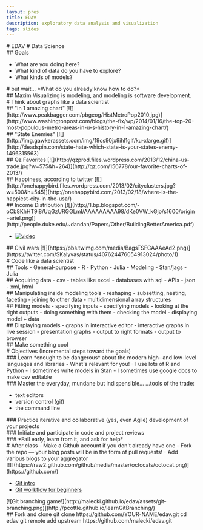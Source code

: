 ```yaml
---
layout: pres
title: EDAV
description: exploratory data analysis and visualization
tags: slides
---
```

<section>
# EDAV #
Data Science
</section>
<section>
## Goals

- What are you doing here?
- What kind of data do you have to explore?
- What kinds of models?

</section>

<section>
# but wait…
*What do you already know how to do?*
</section>

<section>
## Maxim
Visualizing is modeling, and modeling is software development.
</section>

<section>
<section>
# Think about graphs like a data scientist  
</section>
	<section>
## "In 1 amazing chart"
[![](http://www.peakbagger.com/pbgeog/HistMetroPop2010.jpg)](http://www.washingtonpost.com/blogs/the-fix/wp/2014/01/16/the-top-20-most-populous-metro-areas-in-u-s-history-in-1-amazing-chart/)
</section>
	<section>
## "State Enemies"
[![](http://img.gawkerassets.com/img/19cs90jx9ihl1gif/ku-xlarge.gif)](http://deadspin.com/state-hate-which-state-is-your-states-enemy-1496315563)
</section>
	<section>
## Qz Favorites
[![](http://qzprod.files.wordpress.com/2013/12/china-us-trade.jpg?w=575&h=264)](http://qz.com/156778/our-favorite-charts-of-2013/)
</section>
	<section>
## Happiness, according to twitter
[![](http://onehappybird.files.wordpress.com/2013/02/cityclusters.jpg?w=500&h=545)](http://onehappybird.com/2013/02/18/where-is-the-happiest-city-in-the-usa/)
</section>
	<section>
## Income Distribution
[![](http://1.bp.blogspot.com/-oCb8KhHT9i8/UqGzURGGLmI/AAAAAAAAA98/dKe0VW_kGjo/s1600/origin+ariel.png)](http://people.duke.edu/~dandan/Papers/Other/BuildingBetterAmerica.pdf)

- [![video](http://2.bp.blogspot.com/-oYPvNhjUlGQ/UqYozv7b7rI/AAAAAAAAA_g/loRIdlf0tlU/s280/ariely+youtube.png)](http://www.youtube.com/watch?v=QPKKQnijnsM)

</section>
	<section>
## Civil wars
[![](https://pbs.twimg.com/media/BagsTSFCAAAeAd2.png)](https://twitter.com/SKalyvas/status/407624476054913024/photo/1)

</section>
</section> 

<section>
<section>
# Code like a data scientist
</section>
	<section>
## Tools
- General-purpose
  - R
  - Python
  - Julia
- Modeling
  - Stan/jags
  - Julia

</section>
	<section>
## Acquiring data
- csv
- tables like excel
- databases with sql
- APIs
- json
- xml, html

</section>
	<section>
## Manipulating inside modeling tools
- reshaping
- subsetting, nesting, faceting
- joining to other data
- multidimensional array structures

</section>
	<section>
## Fitting models
- specifying inputs
- specifying models
- looking at the right outputs
- doing something with them
- checking the model
- displaying model + data

</section>
	<section>
## Displaying models
- graphs in interactive editor
- interactive graphs in live session
- presentation graphs
- output to right formats
- output to browser

</section>
</section>

<section>
## Make something cool
</section>

<section>
<section>
# Objectives
(Incremental steps toward the goals)
</section>
	<section>
### Learn *enough to be dangerous* about the modern high- and low-level languages and libraries
- What's relevant for you!
- I use lots of R and Python
- I sometimes write models in Stan
- I sometimes use google docs to make csv editable

</section>
	<section>
### Master the everyday, mundane but indispensible…
…tools of the trade: 

- text editors
- version control (git)
- the command line

</section>
	<section>
### Practice iterative and collaborative
(yes, even Agile) development of your projects

</section>
	<section>
### Initiate and participate in code and project reviews
</section>
	<section>
### *Fail early, learn from it, and ask for help*
</section>
</section>

<section>
<section>
# After class
- Make a Github account if you don't already have one
- Fork the repo — your blog posts will be in the form of pull requests!
- Add various blogs to your aggregator

</section>
	<section>
[![](https://raw2.github.com/github/media/master/octocats/octocat.png)](https://github.com/)

- [Git intro](http://skli.se/2012/09/22/introduction-to-git/)
- [Git workflow for beginners](http://skli.se/2012/10/07/git-workflow-beginner/)

</section>
	<section>
[![Git branching game!](http://malecki.github.io/edav/assets/git-branching.png)](http://pcottle.github.io/learnGitBranching/)

</section>
	<section>
## Fork and clone
    git clone https://github.com/YOUR-NAME/edav.git
    cd edav
    git remote add upstream https://github.com/malecki/edav.git
